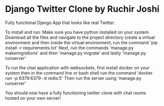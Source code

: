 # Django Twitter Clone by Ruchir Joshi

Fully functional Django App that looks like real Twitter.

To install and run:
Make sure you have python installed on your system
Download all the files and navigate to the project directory
create a virtual environment and then inside the virtual environment,
run the command 'pip install -r requirements.txt'
Next, run the commands 'manage.py makemigrations' and then
'manage.py migrate' and lastly 'manage.py runserver'

To run the chat application with websockets, first install docker on your system
then in the command line or bash shell run the command
'docker run -p 6379:6379 -d redis:5'
Then run the server using 'manage.py runserver'

You should now have a fully functioning twitter clone with chat rooms
hosted on your own server!
